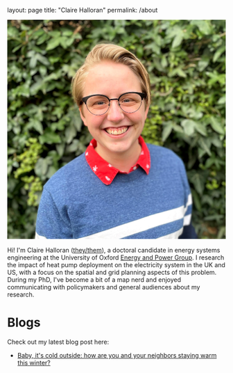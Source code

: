 layout: page
title: "Claire Halloran"
permalink: /about

![Claire, a white non-binary person with short blond hair wearing glasses, smiles at the camera in front of a wall covered in leaves.](docs/assets/Claire-formal-2021.jpg)

Hi! I'm Claire Halloran ([they/them](https://www.mypronouns.org/they-them)), a doctoral candidate in energy systems engineering at the University of Oxford [Energy and Power Group](https://epg.eng.ox.ac.uk/). I research the impact of heat pump deployment on the electricity system in the UK and US, with a focus on the spatial and grid planning aspects of this problem. During my PhD, I've become a bit of a map nerd and enjoyed communicating with policymakers and general audiences about my research.

# Blogs
Check out my latest blog post here:
- [Baby, it's cold outside: how are you and your neighbors staying warm this winter?](docs/us-state-heating)